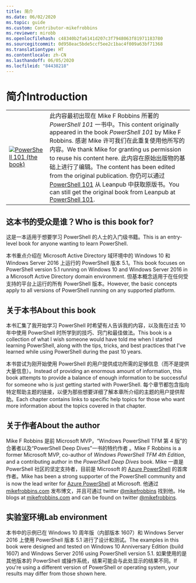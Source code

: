 ```yaml
---
title: 简介
ms.date: 06/02/2020
ms.topic: guide
ms.custom: Contributor-mikefrobbins
ms.reviewer: mirobb
ms.openlocfilehash: c48340b2fa6141d207c3f7948063f81971183780
ms.sourcegitcommit: 0d958eac5bde5ccf5ee2c1bac4f009a63bf71368
ms.translationtype: HT
ms.contentlocale: zh-CN
ms.lasthandoff: 06/05/2020
ms.locfileid: "84438218"
---
```

# <a name="introduction"></a><span data-ttu-id="7ce18-102">简介</span><span class="sxs-lookup"><span data-stu-id="7ce18-102">Introduction</span></span>

<table>
  <tr><td>
  <a href="https://leanpub.com/powershell101">
  <img src="media/powershell101-150x194.png" alt="PowerShell 101 (the book)" />
  </a>
  </td>
  <td colspan=2>
<span data-ttu-id="7ce18-103">此内容最初出现在 Mike F Robbins 所著的 <em>PowerShell 101</em> 一书中。</span><span class="sxs-lookup"><span data-stu-id="7ce18-103">This content originally appeared in the book <em>PowerShell 101</em> by Mike F Robbins.</span></span> <span data-ttu-id="7ce18-104">感谢 Mike 许可我们在此重复使用他所写的内容。</span><span class="sxs-lookup"><span data-stu-id="7ce18-104">We thank Mike for granting us permission to reuse his content here.</span></span> <span data-ttu-id="7ce18-105">此内容在原始出版物的基础上进行了编辑。</span><span class="sxs-lookup"><span data-stu-id="7ce18-105">The content has been edited from the original publication.</span></span> <span data-ttu-id="7ce18-106">你仍可以通过 <a href="https://leanpub.com/powershell101">PowerShell 101</a> 从 Leanpub 中获取原版书。</span><span class="sxs-lookup"><span data-stu-id="7ce18-106">You can still get the original book from Leanpub at <a href="https://leanpub.com/powershell101">PowerShell 101</a>.</span></span>
  </td></tr>
</table>

## <a name="who-is-this-book-for"></a><span data-ttu-id="7ce18-107">这本书的受众是谁？</span><span class="sxs-lookup"><span data-stu-id="7ce18-107">Who is this book for?</span></span>

<span data-ttu-id="7ce18-108">这是一本适用于想要学习 PowerShell 的人士的入门级书籍。</span><span class="sxs-lookup"><span data-stu-id="7ce18-108">This is an entry-level book for anyone wanting to learn PowerShell.</span></span>

<span data-ttu-id="7ce18-109">本书重点介绍在 Microsoft Active Directory 域环境中的 Windows 10 和 Windows Server 2016 上运行的 PowerShell 版本 5.1。</span><span class="sxs-lookup"><span data-stu-id="7ce18-109">This book focuses on PowerShell version 5.1 running on Windows 10 and Windows Server 2016 in a Microsoft Active Directory domain environment.</span></span> <span data-ttu-id="7ce18-110">但基本概念适用于在任何受支持的平台上运行的所有 PowerShell 版本。</span><span class="sxs-lookup"><span data-stu-id="7ce18-110">However, the basic concepts apply to all versions of PowerShell running on any supported platform.</span></span>

## <a name="about-this-book"></a><span data-ttu-id="7ce18-111">关于本书</span><span class="sxs-lookup"><span data-stu-id="7ce18-111">About this book</span></span>

<span data-ttu-id="7ce18-112">本书汇集了我开始学习 PowerShell 时希望有人告诉我的内容，以及我在过去 10 年中使用 PowerShell 时所学到的技巧、窍门和最佳做法。</span><span class="sxs-lookup"><span data-stu-id="7ce18-112">This book is a collection of what I wish someone would have told me when I started learning PowerShell, along with the tips, tricks, and best practices that I've learned while using PowerShell during the past 10 years.</span></span>

<span data-ttu-id="7ce18-113">本书尝试为刚开始使用 PowerShell 的用户提供成功所需的足够信息（而不是提供大量信息）。</span><span class="sxs-lookup"><span data-stu-id="7ce18-113">Instead of providing an enormous amount of information, this book attempts to provide a balance of enough information to be successful for someone who is just getting started with PowerShell.</span></span> <span data-ttu-id="7ce18-114">每个章节都包含指向特定帮助主题的链接，以便为那些想要详细了解本章所介绍的主题的用户提供帮助。</span><span class="sxs-lookup"><span data-stu-id="7ce18-114">Each chapter contains links to specific help topics for those who want more information about the topics covered in that chapter.</span></span>

## <a name="about-the-author"></a><span data-ttu-id="7ce18-115">关于作者</span><span class="sxs-lookup"><span data-stu-id="7ce18-115">About the author</span></span>

<span data-ttu-id="7ce18-116">Mike F Robbins 是前 Microsoft MVP，“Windows PowerShell TFM 第 4 版”的合著者以及“PowerShell Deep Dives”一书的特约作者 。</span><span class="sxs-lookup"><span data-stu-id="7ce18-116">Mike F Robbins is a former Microsoft MVP, co-author of _Windows PowerShell TFM 4th Edition_, and a contributing author in the _PowerShell Deep Dives_ book.</span></span> <span data-ttu-id="7ce18-117">Mike 一直是 PowerShell 社区的坚定支持者，目前是 Microsoft 的 [Azure PowerShell][] 的首席作者。</span><span class="sxs-lookup"><span data-stu-id="7ce18-117">Mike has been a strong supporter of the PowerShell community and is now the lead writer for [Azure PowerShell][] at Microsoft.</span></span> <span data-ttu-id="7ce18-118">他通过 [mikefrobbins.com][] 发布博文，并且可通过 twitter [@mikefrobbins][] 找到他。</span><span class="sxs-lookup"><span data-stu-id="7ce18-118">He blogs at [mikefrobbins.com][] and can be found on twitter [@mikefrobbins][].</span></span>

## <a name="lab-environment"></a><span data-ttu-id="7ce18-119">实验室环境</span><span class="sxs-lookup"><span data-stu-id="7ce18-119">Lab environment</span></span>

<span data-ttu-id="7ce18-120">本书中的示例已在 Windows 10 周年版（内部版本 1607）和 Windows Server 2016 上使用 PowerShell 版本 5.1 进行了设计和测试。</span><span class="sxs-lookup"><span data-stu-id="7ce18-120">The examples in this book were designed and tested on Windows 10 Anniversary Edition (build 1607) and Windows Server 2016 using PowerShell version 5.1.</span></span> <span data-ttu-id="7ce18-121">如果使用的是其他版本的 PowerShell 或操作系统，结果可能会与此处显示的结果不同。</span><span class="sxs-lookup"><span data-stu-id="7ce18-121">If you're using a different version of PowerShell or operating system, your results may differ from those shown here.</span></span>

<!-- link references -->
[@mikefrobbins]: https://twitter.com/mikefrobbins
[mikefrobbins.com]: http://mikefrobbins.com/
[PowerShell 101]: https://leanpub.com/powershell101
[Azure PowerShell]: /powershell/azure
